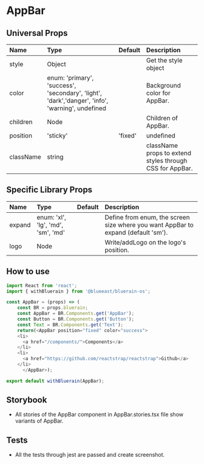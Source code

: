 # AppBar

## Universal Props

| Name | Type | Default | Description |
|:-----|:-----|:--------|:------------|
| style | Object |  | Get the style object |
| color | enum: 'primary', 'success', 'secondary', 'light', 'dark','danger', 'info', 'warning', undefined | | Background color for AppBar. |
| children | Node | | Children of AppBar. |
| position | 'sticky' | 'fixed' | undefined | | position of AppBar. |
| className | string | | className props to extend styles through CSS for AppBar. |

## Specific Library Props

| Name | Type | Default | Description |
|:-----|:-----|:--------|:------------|
| expand | enum: 'xl', 'lg', 'md', 'sm', 'md' |  | Define from enum, the screen size where you want AppBar to expand (default 'sm'). |
| logo | Node |  |Write/addLogo on the logo's position. |

## How to use

```JavaScript
import React from 'react';
import { withBluerain } from '@blueeast/bluerain-os';

const AppBar = (props) => (
    const BR = props.bluerain;
    const AppBar = BR.Components.get('AppBar');
    const Button = BR.Components.get('Button');
    const Text = BR.Components.get('Text');
    return(<AppBar position="fixed" color="success">
    <li>
      <a href="/components/">Components</a>
    </li>
    <li>
      <a href="https://github.com/reactstrap/reactstrap">Github</a>
    </li>
      </AppBar>);

export default withBluerain(AppBar);
```

## Storybook

- All stories of the AppBar component in AppBar.stories.tsx file show variants of AppBar.

## Tests

- All the tests through jest are passed and create screenshot.
